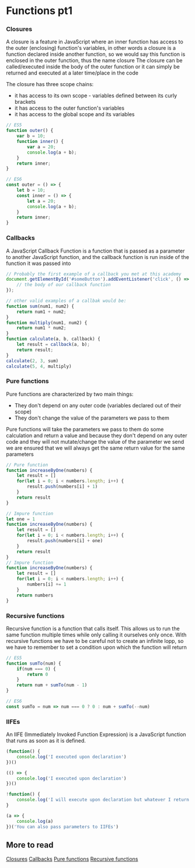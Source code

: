 # Functions pt1

### Closures

A closure is a feature in JavaScript where an inner function has access to the outer (enclosing) function's variables, in other words
a closure is a function declared inside another function, so we would say this function is enclosed in the outer function, thus the name closure
The closure can be called/executed inside the body of the outer function or it can simply be returned and executed at a later time/place in the code

The closure has three scope chains:

* it has access to its own scope - variables defined between its curly brackets
* it has access to the outer function's variables
* it has access to the global scope and its variables

```JavaScript
// ES5
function outer() {
    var b = 10;
    function inner() {
        var a = 20;
        console.log(a + b);
    }
    return inner;
}

// ES6
const outer = () => {
    let b = 10;
    const inner = () => {
        let a = 20;
        console.log(a + b);
    }
    return inner;
}
```
### Callbacks

A JavaScript Callback Function is a function that is passed as a parameter to another JavaScript function, and the callback function is run inside of the function it was passed into

```JavaScript
// Probably the first example of a callback you met at this academy
document.getElementById('#someButton').addEventListener('click', () => {
    // the body of our callback function
});

// other valid examples of a callbak would be:
function sum(num1, num2) {
    return num1 + num2;
}
function multiply(num1, num2) {
    return num1 * num2;
}
function calculate(a, b, callback) {
    let result = callback(a, b);
    return result;
}
calculate(2, 3, sum)
calculate(5, 4, multiply)
```

### Pure functions

Pure functions are characterized by two main things:

* They don't depend on any outer code (variables declared out of their scope)
* They don't change the value of the parameters we pass to them

Pure functions will take the parameters we pass to them do some calculation and return a value and because they don't depend on any outer code and they will not mutate/change the value of the parameter we send we are ensured that we will always get the same return value for the same parameters

```JavaScript
// Pure function
function increaseByOne(numbers) {
    let result = []
    for(let i = 0; i < numbers.length; i++) {
        result.push(numbers[i] + 1)
    }
    return result
}

// Impure function
let one = 1
function increaseByOne(numbers) {
    let result = []
    for(let i = 0; i < numbers.length; i++) {
        result.push(numbers[i] + one)
    }
    return result
}
// Impure function
function increaseByOne(numbers) {
    let result = []
    for(let i = 0; i < numbers.length; i++) {
        numbers[i] += 1
    }
    return numbers
}
```

### Recursive functions

Recursive function is a function that calls itself.
This allows us to run the same function multiple times while only calling it ourselves only once.
With recursive functions we have to be careful not to create an infinite lopp, so we have to remember to set a condition upon which the function will return

```JavaScript
// ES5
function sumTo(num) {
    if(num === 0) {
        return 0
    }
    return num + sumTo(num - 1)
}

// ES6
const sumTo = num => num === 0 ? 0 : num + sumTo(--num)
```

### IIFEs

An IIFE (Immediately Invoked Function Expression) is a JavaScript function that runs as soon as it is defined.

```JavaScript
(function() {
    console.log('I executed upon declaration')
})()

(() => {
    console.log('I executed upon declaration')
})()

!function() {
    console.log('I will execute upon declaration but whatever I return will be cast to boolean with opposite value')
}

(a => {
    console.log(a)
})('You can also pass parameters to IIFEs')
```
## More to read

[Closures](https://medium.freecodecamp.org/javascript-closures-simplified-d0d23fa06ba4)
[Callbacks](https://medium.freecodecamp.org/javascript-callbacks-explained-using-minions-da272f4d9bcd)
[Pure functions](https://medium.com/javascript-scene/master-the-javascript-interview-what-is-a-pure-function-d1c076bec976)
[Recursive functions](https://medium.freecodecamp.org/recursion-in-javascript-1608032c7a1f)